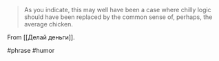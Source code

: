 > As you indicate, this may well have been a case where chilly logic should have been replaced by the common sense of, perhaps, the average chicken.

From [[Делай деньги]].

#phrase #humor